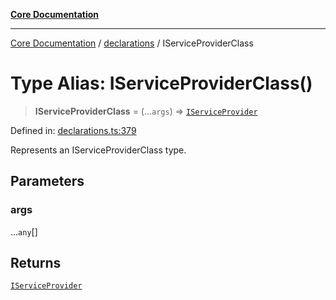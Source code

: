 [**Core Documentation**](../../README.md)

***

[Core Documentation](../../README.md) / [declarations](../README.md) / IServiceProviderClass

# Type Alias: IServiceProviderClass()

> **IServiceProviderClass** = (...`args`) => [`IServiceProvider`](../interfaces/IServiceProvider.md)

Defined in: [declarations.ts:379](https://github.com/stonemjs/core/blob/3581a30de158e951ead319c3cc6abead0be9639f/src/declarations.ts#L379)

Represents an IServiceProviderClass type.

## Parameters

### args

...`any`[]

## Returns

[`IServiceProvider`](../interfaces/IServiceProvider.md)

